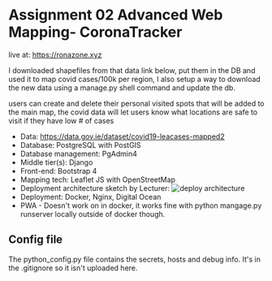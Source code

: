 # Assignment 02 Advanced Web Mapping- CoronaTracker

live at: https://ronazone.xyz

I downloaded shapefiles from that data link below, put them in the DB and used it to map covid cases/100k per region,
I also setup a way to download the new data using a manage.py shell command and update the db.

users can create and delete their personal visited spots that will be added to the main map, the covid data will
let users know what locations are safe to visit if they have low # of cases

* Data: https://data.gov.ie/dataset/covid19-leacases-mapped2
* Database: PostgreSQL with PostGIS
* Database management: PgAdmin4
* Middle tier(s): Django
* Front-end: Bootstrap 4
* Mapping tech: Leaflet JS with OpenStreetMap
* Deployment architecture sketch by Lecturer:
![deploy architecture](docker_net.png)
* Deployment: Docker, Nginx, Digital Ocean
* PWA - Doesn't work on in docker, it works fine with python mangage.py runserver locally outside of docker though.



## Config file
The python_config.py file contains the secrets, hosts and debug info. It's in the .gitignore so it isn't uploaded here.


